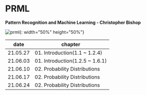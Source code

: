 # PRML

**Pattern Recognition and Machine Learning - Christopher Bishop**

![prml](https://user-images.githubusercontent.com/55227276/120257893-09e43600-c2cc-11eb-8601-6593f22f4a6c.png){: width="50%" height="50%"}



| date     | chapter                         |
| -------- | ------------------------------- |
| 21.05.27 | 01. Introduction(1.1 ~ 1.2.4)   |
| 21.06.03 | 01. Introduction(1.2.5 ~ 1.6.1) |
| 21.06.10 | 02. Probability Distributions   |
| 21.06.17 | 02. Probability Distributions   |
| 21.06.24 | 02. Probability Distributions   |


